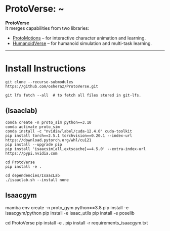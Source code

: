 # ProtoVerse: ~

**ProtoVerse**   
It merges capabilities from two libraries:
- [ProtoMotions](https://github.com/NVlabs/ProtoMotions) – for interactive character animation and learning.
- [HumanoidVerse](https://github.com/LeCAR-Lab/HumanoidVerse) – for humanoid simulation and multi-task learning.

---


# Install Instructions 


```
git clone --recurse-submodules https://github.com/osheraz/ProtoVerse.git

git lfs fetch --all  # to fetch all files stored in git-lfs.

```

## (Isaaclab)

```
conda create -n proto_sim python==3.10
conda activate proto_sim
conda install -c "nvidia/label/cuda-12.4.0" cuda-toolkit
pip install torch==2.5.1 torchvision==0.20.1 --index-url https://download.pytorch.org/whl/cu121
pip install --upgrade pip
pip install 'isaacsim[all,extscache]==4.5.0' --extra-index-url https://pypi.nvidia.com

cd ProtoVerse
pip install -e .

cd dependencies/IsaacLab
./isaaclab.sh --install none

```

## Isaacgym

mamba env create -n proto_gym python==3.8
pip install -e isaacgym/python
pip install -e isaac_utils
pip install -e poselib

cd ProtoVerse
pip install -e .
pip install -r requirements_isaacgym.txt
